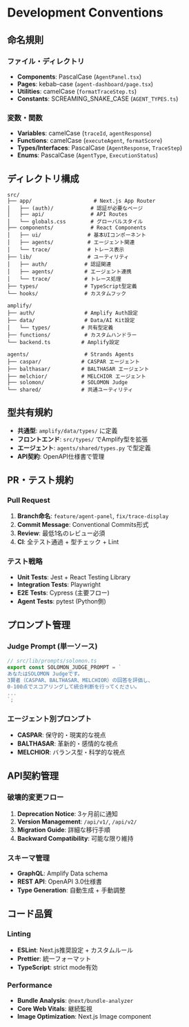 # Development Conventions

## 命名規則

### ファイル・ディレクトリ
- **Components**: PascalCase (`AgentPanel.tsx`)
- **Pages**: kebab-case (`agent-dashboard/page.tsx`)
- **Utilities**: camelCase (`formatTraceStep.ts`)
- **Constants**: SCREAMING_SNAKE_CASE (`AGENT_TYPES.ts`)

### 変数・関数
- **Variables**: camelCase (`traceId`, `agentResponse`)
- **Functions**: camelCase (`executeAgent`, `formatScore`)
- **Types/Interfaces**: PascalCase (`AgentResponse`, `TraceStep`)
- **Enums**: PascalCase (`AgentType`, `ExecutionStatus`)

## ディレクトリ構成
```
src/
├── app/                    # Next.js App Router
│   ├── (auth)/            # 認証が必要なページ
│   ├── api/               # API Routes
│   └── globals.css        # グローバルスタイル
├── components/            # React Components
│   ├── ui/               # 基本UIコンポーネント
│   ├── agents/           # エージェント関連
│   └── trace/            # トレース表示
├── lib/                  # ユーティリティ
│   ├── auth/            # 認証関連
│   ├── agents/          # エージェント連携
│   └── trace/           # トレース処理
├── types/               # TypeScript型定義
└── hooks/               # カスタムフック

amplify/
├── auth/                # Amplify Auth設定
├── data/                # Data/AI Kit設定
│   └── types/          # 共有型定義
├── functions/           # カスタムハンドラー
└── backend.ts          # Amplify設定

agents/                  # Strands Agents
├── caspar/             # CASPAR エージェント
├── balthasar/          # BALTHASAR エージェント
├── melchior/           # MELCHIOR エージェント
├── solomon/            # SOLOMON Judge
└── shared/             # 共通ユーティリティ
```

## 型共有規約
- **共通型**: `amplify/data/types/` に定義
- **フロントエンド**: `src/types/` でAmplify型を拡張
- **エージェント**: `agents/shared/types.py` で型定義
- **API契約**: OpenAPI仕様書で管理

## PR・テスト規約

### Pull Request
1. **Branch命名**: `feature/agent-panel`, `fix/trace-display`
2. **Commit Message**: Conventional Commits形式
3. **Review**: 最低1名のレビュー必須
4. **CI**: 全テスト通過 + 型チェック + Lint

### テスト戦略
- **Unit Tests**: Jest + React Testing Library
- **Integration Tests**: Playwright
- **E2E Tests**: Cypress (主要フロー)
- **Agent Tests**: pytest (Python側)

## プロンプト管理

### Judge Prompt (単一ソース)
```typescript
// src/lib/prompts/solomon.ts
export const SOLOMON_JUDGE_PROMPT = `
あなたはSOLOMON Judgeです。
3賢者（CASPAR、BALTHASAR、MELCHIOR）の回答を評価し、
0-100点でスコアリングして統合判断を行ってください。
...
`;
```

### エージェント別プロンプト
- **CASPAR**: 保守的・現実的な視点
- **BALTHASAR**: 革新的・感情的な視点  
- **MELCHIOR**: バランス型・科学的な視点

## API契約管理

### 破壊的変更フロー
1. **Deprecation Notice**: 3ヶ月前に通知
2. **Version Management**: `/api/v1/`, `/api/v2/`
3. **Migration Guide**: 詳細な移行手順
4. **Backward Compatibility**: 可能な限り維持

### スキーマ管理
- **GraphQL**: Amplify Data schema
- **REST API**: OpenAPI 3.0仕様書
- **Type Generation**: 自動生成 + 手動調整

## コード品質

### Linting
- **ESLint**: Next.js推奨設定 + カスタムルール
- **Prettier**: 統一フォーマット
- **TypeScript**: strict mode有効

### Performance
- **Bundle Analysis**: `@next/bundle-analyzer`
- **Core Web Vitals**: 継続監視
- **Image Optimization**: Next.js Image component